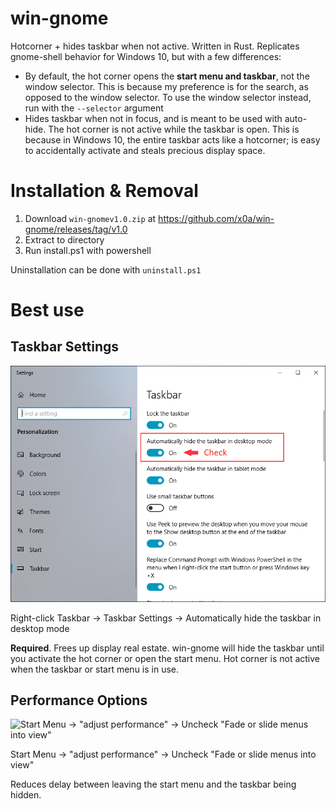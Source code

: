 # win-gnome
Hotcorner + hides taskbar when not active. Written in Rust. Replicates gnome-shell behavior for Windows 10, but with a few differences:
* By default, the hot corner opens the **start menu and taskbar**, not the window selector. This is because my preference is for the search, as opposed to the window selector. To use the window selector instead, run with the `--selector` argument
* Hides taskbar when not in focus, and is meant to be used with auto-hide. The hot corner is not active while the taskbar is open. This is because in Windows 10, the entire taskbar acts like a hotcorner; is easy to accidentally activate and steals precious display space.

# Installation & Removal
1. Download `win-gnomev1.0.zip` at https://github.com/x0a/win-gnome/releases/tag/v1.0
2. Extract to directory
3. Run install.ps1 with powershell

Uninstallation can be done with `uninstall.ps1`



# Best use

## Taskbar Settings

![Right-click Taskbar -> Taskbar Settings -> Automatically hide the taskbar in desktop mode](/shared/taskbar_settings.png?raw=true "Right-click Taskbar -> Taskbar Settings -> Automatically hide the taskbar in desktop mode")

Right-click Taskbar -> Taskbar Settings -> Automatically hide the taskbar in desktop mode

**Required**. Frees up display real estate. win-gnome will hide the taskbar until you activate the hot corner or open the start menu. Hot corner is not active when the taskbar or start menu is in use.

## Performance Options

![Start Menu -> \"adjust performance\" -> Uncheck \"Fade or slide menus into view\"](/shared/performance_window.png?raw=true "Start Menu -> \"adjust performance\" -> Uncheck \"Fade or slide menus into view\"")


Start Menu -> "adjust performance" -> Uncheck "Fade or slide menus into view"

Reduces delay between leaving the start menu and the taskbar being hidden.